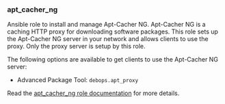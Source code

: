 ### apt_cacher_ng

Ansible role to install and manage Apt-Cacher NG. Apt-Cacher NG is a
caching HTTP proxy for downloading software packages. This role sets up
the Apt-Cacher NG server in your network and allows clients to use the
proxy. Only the proxy server is setup by this role.

The following options are available to get clients to use the Apt-Cacher
NG server:

-   Advanced Package Tool: `debops.apt_proxy`

Read the [apt_cacher_ng role documentation](https://docs.debops.org/en/master/ansible/roles/apt_cacher_ng/) for more details.
